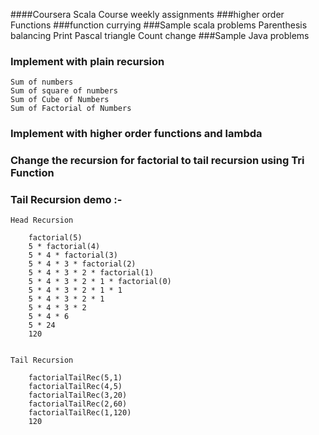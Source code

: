 ####Coursera Scala Course weekly assignments
###higher order Functions
###function currying
###Sample scala problems
    Parenthesis balancing
    Print Pascal triangle
    Count change
###Sample Java problems

### Implement with plain recursion
    Sum of numbers
    Sum of square of numbers
    Sum of Cube of Numbers
    Sum of Factorial of Numbers
        
### Implement with higher order functions and lambda
### Change the recursion for factorial to tail recursion using Tri Function  
### Tail Recursion demo :-      

	Head Recursion 

		factorial(5)
		5 * factorial(4)
		5 * 4 * factorial(3)
		5 * 4 * 3 * factorial(2)
		5 * 4 * 3 * 2 * factorial(1)
		5 * 4 * 3 * 2 * 1 * factorial(0)
		5 * 4 * 3 * 2 * 1 * 1
		5 * 4 * 3 * 2 * 1
		5 * 4 * 3 * 2
		5 * 4 * 6
		5 * 24
		120


	Tail Recursion 

		factorialTailRec(5,1)
		factorialTailRec(4,5)
		factorialTailRec(3,20)
		factorialTailRec(2,60)
		factorialTailRec(1,120)
		120
